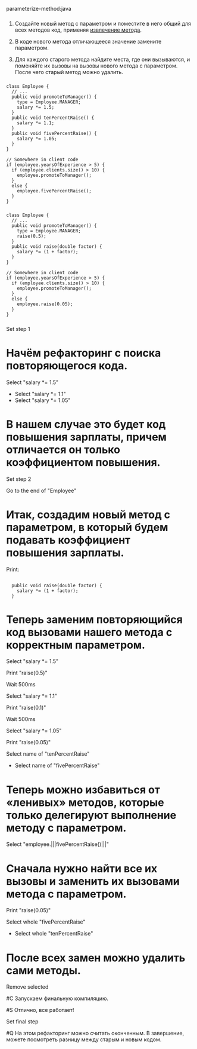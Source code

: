 parameterize-method:java

###

1. Создайте новый метод с параметром и поместите в него общий для всех методов код, применяя <a href="extract-method">извлечение метода</a>.

2. В коде нового метода отличающееся значение замените параметром.

3. Для каждого старого метода найдите места, где они вызываются, и поменяйте их вызовы на вызовы нового метода с параметром. После чего старый метод можно удалить.



###

```
class Employee {
  // ...
  public void promoteToManager() {
    type = Employee.MANAGER;
    salary *= 1.5;
  }
  public void tenPercentRaise() {
    salary *= 1.1;
  }
  public void fivePercentRaise() {
    salary *= 1.05;
  }
}

// Somewhere in client code
if (employee.yearsOfExperience > 5) {
  if (employee.clients.size() > 10) {
    employee.promoteToManager();
  }
  else {
    employee.fivePercentRaise();
  }
}
```

###

```
class Employee {
  // ...
  public void promoteToManager() {
    type = Employee.MANAGER;
    raise(0.5);
  }
  public void raise(double factor) {
    salary *= (1 + factor);
  }
}

// Somewhere in client code
if (employee.yearsOfExperience > 5) {
  if (employee.clients.size() > 10) {
    employee.promoteToManager();
  }
  else {
    employee.raise(0.05);
  }
}
```

###

Set step 1

# Начём рефакторинг с поиска повторяющегося кода.

Select "salary *= 1.5"
+ Select "salary *= 1.1"
+ Select "salary *= 1.05"

# В нашем случае это будет код повышения зарплаты, причем отличается он только коэффициентом повышения.

Set step 2

Go to the end of "Employee"

# Итак, создадим новый метод с параметром, в который будем подавать коэффициент повышения зарплаты.

Print:
```

  public void raise(double factor) {
    salary *= (1 + factor);
  }
```

# Теперь заменим повторяющийся код вызовами нашего метода с корректным параметром.

Select "salary *= 1.5"

Print "raise(0.5)"

Wait 500ms

Select "salary *= 1.1"

Print "raise(0.1)"

Wait 500ms

Select "salary *= 1.05"

Print "raise(0.05)"

Select name of "tenPercentRaise"
+ Select name of "fivePercentRaise"

# Теперь можно избавиться от «ленивых» методов, которые только делегируют выполнение методу с параметром.

Select "employee.|||fivePercentRaise()|||"

# Сначала нужно найти все их вызовы и заменить их вызовами метода с параметром.

Print "raise(0.05)"

Select whole "fivePercentRaise"
+ Select whole "tenPercentRaise"

# После всех замен можно удалить сами методы.

Remove selected

#C Запускаем финальную компиляцию.

#S Отлично, все работает!

Set final step

#Q На этом рефакторинг можно считать оконченным. В завершение, можете посмотреть разницу между старым и новым кодом.